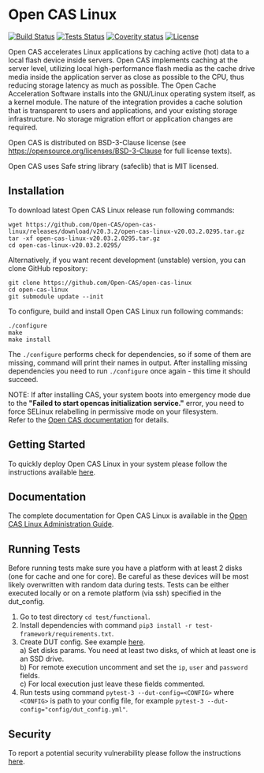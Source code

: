 # Open CAS Linux

[![Build Status](https://d1rxsi9lvcwnz5.cloudfront.net/master-status/ocl/build/curr-badge.svg)](https://d1rxsi9lvcwnz5.cloudfront.net/master-status/ocl/build/build.html)
[![Tests Status](https://d1rxsi9lvcwnz5.cloudfront.net/master-status/ocl/tests/curr-badge.svg)](https://d1rxsi9lvcwnz5.cloudfront.net/master-status/ocl/tests/tests.html)
[![Coverity status](https://scan.coverity.com/projects/19084/badge.svg)](https://scan.coverity.com/projects/open-cas-open-cas-linux)
[![License](https://d1rxsi9lvcwnz5.cloudfront.net/master-status/license-badge.svg)](LICENSE)

Open CAS  accelerates Linux applications by caching active (hot) data to
a local flash device inside servers. Open CAS implements caching at the
server level, utilizing local high-performance flash media as the cache drive
media inside the application server as close as possible to the CPU, thus
reducing storage latency as much as possible.
The Open Cache Acceleration Software installs into the GNU/Linux operating
system itself, as a kernel module. The nature of the integration provides a
cache solution that is transparent to users and  applications, and your
existing storage infrastructure. No storage migration effort or application
changes are required.

Open CAS is distributed on BSD-3-Clause license (see
https://opensource.org/licenses/BSD-3-Clause for full license texts).

Open CAS uses Safe string library (safeclib) that is MIT licensed.

## Installation

To download latest Open CAS Linux release run following commands:

```
wget https://github.com/Open-CAS/open-cas-linux/releases/download/v20.3.2/open-cas-linux-v20.03.2.0295.tar.gz
tar -xf open-cas-linux-v20.03.2.0295.tar.gz
cd open-cas-linux-v20.03.2.0295/
```

Alternatively, if you want recent development (unstable) version, you can clone GitHub repository:

```
git clone https://github.com/Open-CAS/open-cas-linux
cd open-cas-linux
git submodule update --init
```

To configure, build and install Open CAS Linux run following commands:

```
./configure
make
make install
```

The `./configure` performs check for dependencies, so if some of them are missing,
command will print their names in output. After installing missing dependencies
you need to run `./configure` once again - this time it should succeed.

NOTE: If after installing CAS, your system boots into emergency mode due to the
**"Failed to start opencas initialization service."** error, you need to force SELinux
relabelling in permissive mode on your filesystem.\
Refer to the [Open CAS documentation](https://open-cas.github.io/guide_running.html#rebooting-power-cycling-and-open-cas-linux-autostart) for details.

## Getting Started

To quickly deploy Open CAS Linux in your system please follow the instructions
available [here](https://open-cas.github.io/getting_started_open_cas_linux.html).

## Documentation

The complete documentation for Open CAS Linux is available in the
[Open CAS Linux Administration Guide](https://open-cas.github.io/guide_introduction.html).

## Running Tests

Before running tests make sure you have a platform with at least 2 disks (one for cache and one for core). Be careful as these devices will be most likely overwritten with random data during tests. Tests can be either executed locally or on a remote platform (via ssh) specified in the dut_config.

1. Go to test directory `cd test/functional`.
1. Install dependencies with command `pip3 install -r test-framework/requirements.txt`.
1. Create DUT config. See example [here](test/functional/config/example_dut_config.yml).  
    a) Set disks params. You need at least two disks, of which at least one is an SSD drive.  
    b) For remote execution uncomment and set the `ip`, `user` and `password` fields.  
    c) For local execution just leave these fields commented.
1. Run tests using command `pytest-3 --dut-config=<CONFIG>` where `<CONFIG>` is path to your config file, for example `pytest-3 --dut-config="config/dut_config.yml"`.

## Security

To report a potential security vulnerability please follow the instructions
[here](https://open-cas.github.io/contributing.html#reporting-a-potential-security-vulnerability).
